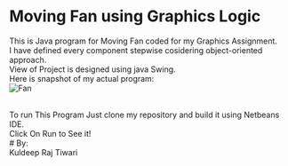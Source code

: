 # Moving Fan using Graphics Logic
This is Java program for Moving Fan coded for my Graphics Assignment.<br />
I have defined every component stepwise cosidering object-oriented approach.<br />
View of Project is designed using java Swing.<br />
Here is snapshot of my actual program:<br/>
![Fan](https://user-images.githubusercontent.com/34531635/61663445-3d2c0600-acee-11e9-9b87-6610149e182a.gif)

<br />
To run This Program Just clone my repository and build it using Netbeans IDE.<br />
Click On Run to See it!<br />
# By:
<br />
Kuldeep Raj Tiwari
